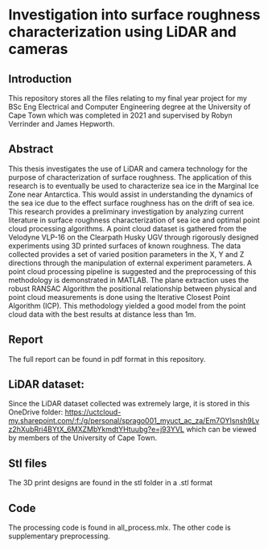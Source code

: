 # Investigation into surface roughness characterization using LiDAR and cameras

## Introduction
This repository stores all the files relating to my final year project for my BSc Eng Electrical and Computer Engineering degree at the University of Cape Town which was completed in 2021 and supervised by Robyn Verrinder and James Hepworth.

## Abstract
This thesis investigates the use of LiDAR and camera technology for the purpose of characterization of surface roughness. The application of this research is to eventually be used to characterize sea ice in the Marginal Ice Zone near Antarctica. This would assist in understanding the dynamics of the sea ice due to the effect surface roughness has on the drift of sea ice. This research provides a preliminary investigation by analyzing current literature in surface roughness characterization of sea ice and optimal point cloud processing algorithms. 
A point cloud dataset is gathered from the Velodyne VLP-16 on the Clearpath Husky UGV through rigorously designed experiments using 3D printed surfaces of known roughness. The data collected provides a set of varied position parameters in the X, Y and Z directions through the manipulation of external experiment parameters. 
A point cloud processing pipeline is suggested and the preprocessing of this methodology is demonstrated in MATLAB. The plane extraction uses the robust RANSAC Algorithm the positional relationship between physical and point cloud measurements is done using the Iterative Closest Point Algorithm (ICP). 
This methodology yielded a good model from the point cloud data with the best results at distance less than 1m.

## Report
The full report can be found in pdf format in this repository.

## LiDAR dataset:
Since the LiDAR dataset collected was extremely large, it is stored in this OneDrive folder: https://uctcloud-my.sharepoint.com/:f:/g/personal/sprago001_myuct_ac_za/Em7OYIsnsh9Lvz2hXubRri4BYtX_6MXZMbYkmdtYHtuubg?e=j93YVL which can be viewed by members of the University of Cape Town.
## Stl files
The 3D print designs are found in the stl folder in a .stl format

## Code
The processing code is found in all_process.mlx. The other code is supplementary preprocessing. 



